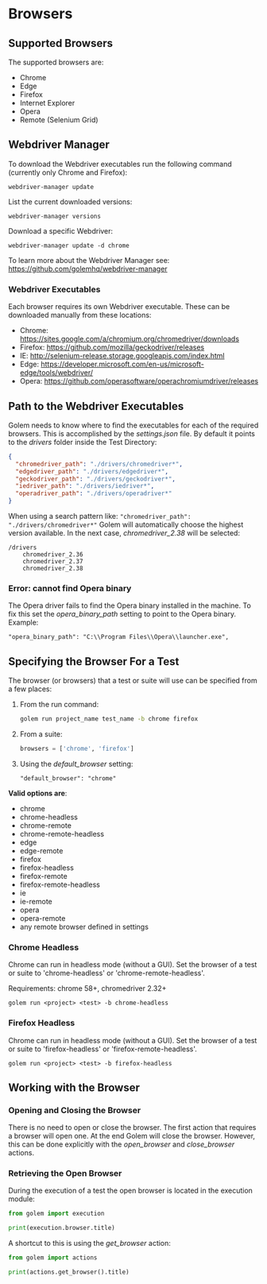 Browsers
==================================================

## Supported Browsers

The supported browsers are:
- Chrome
- Edge
- Firefox
- Internet Explorer
- Opera
- Remote (Selenium Grid)

## Webdriver Manager

To download the Webdriver executables run the following command (currently only Chrome and Firefox):

```
webdriver-manager update
```

List the current downloaded versions:

```
webdriver-manager versions
```

Download a specific Webdriver:

```
webdriver-manager update -d chrome
```


To learn more about the Webdriver Manager see: <https://github.com/golemhq/webdriver-manager>


### Webdriver Executables

Each browser requires its own Webdriver executable. These can be downloaded manually from these locations:

* Chrome: <https://sites.google.com/a/chromium.org/chromedriver/downloads>
* Firefox: <https://github.com/mozilla/geckodriver/releases>
* IE: <http://selenium-release.storage.googleapis.com/index.html>
* Edge: <https://developer.microsoft.com/en-us/microsoft-edge/tools/webdriver/>
* Opera: <https://github.com/operasoftware/operachromiumdriver/releases>

## Path to the Webdriver Executables

Golem needs to know where to find the executables for each of the required browsers.
This is accomplished by the *settings.json* file.
By default it points to the *drivers* folder inside the Test Directory:

```json
{
  "chromedriver_path": "./drivers/chromedriver*",
  "edgedriver_path": "./drivers/edgedriver*",
  "geckodriver_path": "./drivers/geckodriver*",
  "iedriver_path": "./drivers/iedriver*",
  "operadriver_path": "./drivers/operadriver*"
}
```

When using a search pattern like: ```"chromedriver_path": "./drivers/chromedriver*"``` Golem will automatically choose the highest version available.
In the next case, *chromedriver_2.38* will be selected:
```text
/drivers
    chromedriver_2.36
    chromedriver_2.37
    chromedriver_2.38
```


### Error: cannot find Opera binary

The Opera driver fails to find the Opera binary installed in the machine. To fix this set the *opera_binary_path* setting to point to the Opera binary. Example:

```
"opera_binary_path": "C:\\Program Files\\Opera\\launcher.exe", 
```



## Specifying the Browser For a Test

The browser (or browsers) that a test or suite will use can be specified from a few places:


1. From the run command:

    ```bash
    golem run project_name test_name -b chrome firefox
    ```

2. From a suite:

    ```python
    browsers = ['chrome', 'firefox']
    ```

3. Using the *default_browser* setting:

    ```
    "default_browser": "chrome"
    ```


**Valid options are**:
* chrome
* chrome-headless
* chrome-remote
* chrome-remote-headless
* edge
* edge-remote
* firefox
* firefox-headless
* firefox-remote
* firefox-remote-headless
* ie
* ie-remote
* opera
* opera-remote
* any remote browser defined in settings


### Chrome Headless

Chrome can run in headless mode (without a GUI). Set the browser of a test or suite to 'chrome-headless' or 'chrome-remote-headless'.

Requirements: chrome 58+, chromedriver 2.32+

```
golem run <project> <test> -b chrome-headless
```

### Firefox Headless

Chrome can run in headless mode (without a GUI). Set the browser of a test or suite to 'firefox-headless' or 'firefox-remote-headless'.

```
golem run <project> <test> -b firefox-headless
```

## Working with the Browser

### Opening and Closing the Browser

There is no need to open or close the browser.
The first action that requires a browser will open one. At the end Golem will close the browser.
However, this can be done explicitly with the *open_browser* and *close_browser* actions.


### Retrieving the Open Browser

During the execution of a test the open browser is located in the execution module:

```python
from golem import execution

print(execution.browser.title)
```

A shortcut to this is using the *get_browser* action:

```python
from golem import actions

print(actions.get_browser().title)
```